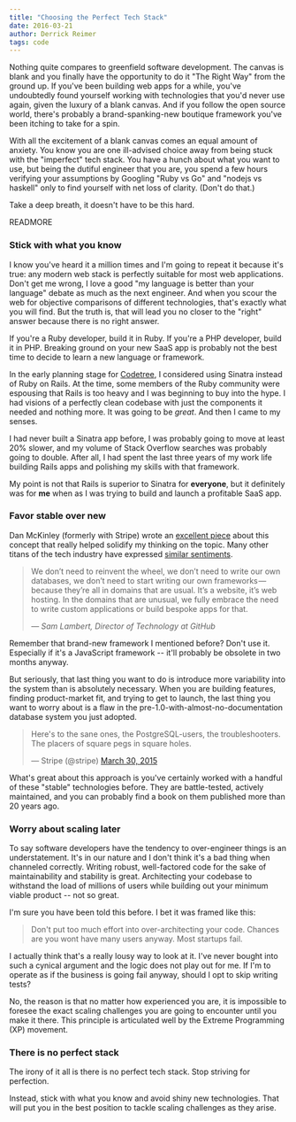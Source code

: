 ```yaml
---
title: "Choosing the Perfect Tech Stack"
date: 2016-03-21
author: Derrick Reimer
tags: code
---
```


Nothing quite compares to greenfield software development. The canvas is blank and you finally have the opportunity to do it "The Right Way" from the ground up. If you've been building web apps for a while, you've undoubtedly found yourself working with technologies that you'd never use again, given the luxury of a blank canvas. And if you follow the open source world, there's probably a brand-spanking-new boutique framework you've been itching to take for a spin.

With all the excitement of a blank canvas comes an equal amount of anxiety. You know you are one ill-advised choice away from being stuck with the "imperfect" tech stack. You have a hunch about what you want to use, but being the dutiful engineer that you are, you spend a few hours verifying your assumptions by Googling "Ruby vs Go" and "nodejs vs haskell" only to find yourself with net loss of clarity. (Don't do that.)

Take a deep breath, it doesn't have to be this hard.

READMORE

### Stick with what you know

I know you've heard it a million times and I'm going to repeat it because it's true: any modern web stack is perfectly suitable for most web applications. Don't get me wrong, I love a good "my language is better than your language" debate as much as the next engineer. And when you scour the web for objective comparisons of different technologies, that's exactly what you will find. But the truth is, that will lead you no closer to the "right" answer because there is no right answer.

If you're a Ruby developer, build it in Ruby. If you're a PHP developer, build it in PHP. Breaking ground on your new SaaS app is probably not the best time to decide to learn a new language or framework.

In the early planning stage for [Codetree](https://codetree.com), I considered using Sinatra instead of Ruby on Rails. At the time, some members of the Ruby community were espousing that Rails is too heavy and I was beginning to buy into the hype. I had visions of a perfectly clean codebase with just the components it needed and nothing more. It was going to be *great*. And then I came to my senses.

I had never built a Sinatra app before, I was probably going to move at least 20% slower, and my volume of Stack Overflow searches was probably going to double. After all, I had spent the last three years of my work life building Rails apps and polishing my skills with that framework.

My point is not that Rails is superior to Sinatra for **everyone**, but it definitely was for **me** when as I was trying to build and launch a profitable SaaS app.

### Favor stable over new

Dan McKinley (formerly with Stripe) wrote an [excellent piece](http://mcfunley.com/choose-boring-technology) about this concept that really helped solidify my thinking on the topic. Many other titans of the tech industry have expressed [similar sentiments](https://medium.com/s-c-a-l-e/github-scaling-on-ruby-with-a-nomadic-tech-team-4db562b96dcd#.e47y62lo8).

<blockquote>
<p>We don’t need to reinvent the wheel, we don’t need to write our own databases, we don’t need to start writing our own frameworks — because they’re all in domains that are usual. It’s a website, it’s web hosting. In the domains that are unusual, we fully embrace the need to write custom applications or build bespoke apps for that.</p>
<footer>
  <cite>&mdash; Sam Lambert, Director of Technology at GitHub</cite>
</footer>
</blockquote>

Remember that brand-new framework I mentioned before? Don't use it. Especially if it's a JavaScript framework -- it'll probably be obsolete in two months anyway.

But seriously, that last thing you want to do is introduce more variability into the system than is absolutely necessary. When you are building features, finding product-market fit, and trying to get to launch, the last thing you want to worry about is a flaw in the pre-1.0-with-almost-no-documentation database system you just adopted.

<div class="embedded-tweet">
  <blockquote class="twitter-tweet" data-lang="en"><p lang="en" dir="ltr">Here&#39;s to the sane ones, the PostgreSQL-users, the troubleshooters. The placers of square pegs in square holes.</p>&mdash; Stripe (@stripe) <a href="https://twitter.com/stripe/status/582679042261843968">March 30, 2015</a></blockquote>
</div>

What's great about this approach is you've certainly worked with a handful of these "stable" technologies before. They are battle-tested, actively maintained, and you can probably find a book on them published more than 20 years ago.

### Worry about scaling later

To say software developers have the tendency to over-engineer things is an understatement. It's in our nature and I don't think it's a bad thing when channeled correctly. Writing robust, well-factored code for the sake of maintainability and stability is great. Architecting your codebase to withstand the load of millions of users while building out your minimum viable product -- not so great.

I'm sure you have been told this before. I bet it was framed like this:

<blockquote>
<p>Don't put too much effort into over-architecting your code. Chances are you wont have many users anyway. Most startups fail.
</p>
</blockquote>

I actually think that's a really lousy way to look at it. I've never bought into such a cynical argument and the logic does not play out for me. If I'm to operate as if the business is going fail anyway, should I opt to skip writing tests?

No, the reason is that no matter how experienced you are, it is impossible to foresee the exact scaling challenges you are going to encounter until you make it there. This principle is articulated well by the Extreme Programming (XP) movement.

### There is no perfect stack

The irony of it all is there is no perfect tech stack. Stop striving for perfection.

Instead, stick with what you know and avoid shiny new technologies. That will put you in the best position to tackle scaling challenges as they arise.
